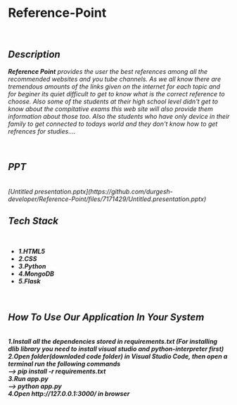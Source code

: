 # Reference-Point
<br>

##  <i>Description</i>
<p><i><strong>Reference Point</strong> provides the user the best references among all the recommended websites and you tube channels. As we all know there are tremendous amounts of the links given on the internet for each topic and for beginer its quiet difficult to get to know what is the correct reference to choose. Also some of the students at their high school level didn't get to know about the compitative exams this web site will also provide them information about those too. Also the students who have only device in their family to get connected to todays world and they don't know how to get refrences for studies....</i>
</p> 
<br>


## <i>PPT</i>
<br>
<i>[Untitled presentation.pptx](https://github.com/durgesh-developer/Reference-Point/files/7171429/Untitled.presentation.pptx)</i>
<br>


## <i>Tech Stack</i>

<br>
<b><i>
<ul>
  <li> 1.HTML5</li>
  <li> 2.CSS</li>
  <li> 3.Python</li>
  <li> 4.MongoDB</li>
  <li> 5.Flask</li>
</ul></i>
  
<br>
  
## <i>How To Use Our Application In Your System</i>
<br>
 <b><i>
1.Install all the dependencies stored in requirements.txt (For installing dlib library you need to install visual studio and python-interpreter first)
<br>
2.Open folder(downloded code folder) in Visual Studio Code, then open a terminal run the following commands
<br>
  --> pip install -r requirements.txt
        
<br>
3.Run app.py
<br>
   --> python app.py
<br> 
4.Open http://127.0.0.1:3000/ in browser
<br>
